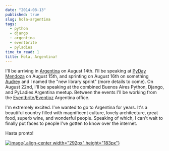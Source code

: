 ```yaml
---
date: "2014-08-13"
published: true
slug: hola-argentina
tags:
  - python
  - django
  - argentina
  - eventbrite
  - pyladies
time_to_read: 1
title: Hola, Argentina!
---
```


I'll be arriving in [Argentina](https://en.wikipedia.org/wiki/Argentina)
on August 14th. I'll be speaking at [PyDay
Mendoza](https://eventioz.com.ar/e/pyday-mendoza-2014) on August 15th,
and sprinting on August 16th on something
[Audrey](audrey.roygreenfeld.com) and I named the "new library
sprint" (more details to come). On August 22nd, I'll be speaking at
the combined Buenos Aires Python, Django, and PyLadies Argentina meetup.
Between the events I'll be working from the
[Eventbrite](https://www.eventbrite.com/)/[Eventioz](https://eventioz.com.ar)
Argentina office.

I'm extremely excited. I've wanted to go to Argentina for years. It's
a beautiful country filled with magnificent culture, lovely
architecture, great food, superb wine, and wonderful people. Speaking of
which, I can't wait to finally put faces to people I've gotten to know
over the internet.

Hasta pronto!

[![image](/images/800px-Flag_of_Argentina.png){.align-center
width="292px" height="183px"}](https://en.wikipedia.org/wiki/Argentina)
